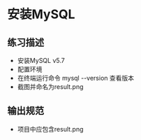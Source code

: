 # 安装MySQL

## 练习描述
- 安装MySQL v5.7
- 配置环境
- 在终端运行命令 mysql --version 查看版本
- 截图并命名为result.png

## 输出规范
- 项目中应包含result.png